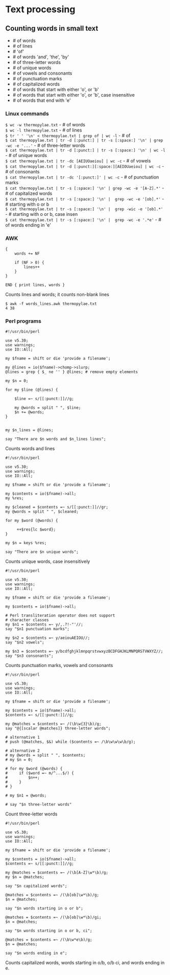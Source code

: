 # Text processing

## Counting words in small text

- \# of words 
- \# of lines
- \# 'of'
- \# of words 'and', 'the', 'by'
- \# of three-letter words
- \# of unique words
- \# of vowels and consonants
- \# of punctuation marks 
- \# of capitalized words
- \# of words that start with either 'o', or 'b'
- \# of words that start with either 'o', or 'b', case insensitive
- \# of words that end with 'e'

### Linux commands

`$ wc -w thermopylae.txt` - # of words  
`$ wc -l thermopylae.txt` - # of lines  
`$ tr ' ' '\n' < thermopylae.txt | grep of | wc -l` - # of  
`$ cat thermopylae.txt | tr -d [:punct:] | tr -s [:space:] '\n' | grep -wc -e '...'` - # of three-letter words  
`$ cat thermopylae.txt | tr -d [:punct:] | tr -s [:space:] '\n' | wc -l` - # of unique words  
`$ cat thermopylae.txt | tr -dc [AEIUOaeiou] | wc -c`  - # of vowels  
`$ cat thermopylae.txt | tr -d [:punct:][:space:][AEIOUaeiou] | wc -c` - # of consonants  
`$ cat thermopylae.txt | tr -dc '[:punct:]' | wc -c` - # of punctuation marks  
`$ cat thermopylae.txt | tr -s [:space:] '\n' | grep -wc -e '[A-Z].*'` - # of capitalized words  
`$ cat thermopylae.txt | tr -s [:space:] '\n' |  grep -wc -e '[ob].*'` - # starting with o or b  
`$ cat thermopylae.txt | tr -s [:space:] '\n' |  grep -wic -e '[ob].*'` - # starting with o or b, case insen  
`$ cat thermopylae.txt | tr -s [:space:] '\n' |  grep -wc -e '.*e'` - # of words ending in 'e'  

### AWK 

```
{
    words += NF

    if (NF > 0) {
        lines++
    }
}

END { print lines, words }

```

Counts lines and words; it counts non-blank lines  

```
$ awk -f words_lines.awk thermopylae.txt 
4 38
```


### Perl programs

```
#!/usr/bin/perl 

use v5.30;
use warnings;
use IO::All;

my $fname = shift or die 'provide a filename';

my @lines = io($fname)->chomp->slurp;
@lines = grep { $_ ne '' } @lines; # remove empty elements

my $n = 0;

for my $line (@lines) {

    $line =~ s/[[:punct:]]//g;

    my @words = split " ", $line;
    $n += @words;
}


my $n_lines = @lines;

say "There are $n words and $n_lines lines";
```

Counts words and lines

```
#!/usr/bin/perl 

use v5.30;
use warnings;
use IO::All;

my $fname = shift or die 'provide a filename';

my $contents = io($fname)->all;
my %res;

my $cleaned = $contents =~ s/[[:punct:]]//gr;
my @words = split " ", $cleaned;

for my $word (@words) {

     ++$res{lc $word};
}

my $n = keys %res;

say "There are $n unique words";
```

Counts unique words, case insensitively

```
#!/usr/bin/perl 

use v5.30;
use warnings;
use IO::All;

my $fname = shift or die 'provide a filename';

my $contents = io($fname)->all;

# Perl transliteration operator does not support 
# character classes
my $n1 = $contents =~ y/,.?!-"'//; 
say "$n1 punctuation marks";

my $n2 = $contents =~ y/aeiouAEIOU//;
say "$n2 vowels";

my $n3 = $contents =~ y/bcdfghjklmnpqrstvwxyzBCDFGHJKLMNPQRSTVWXYZ//;
say "$n3 consonants";
```

Counts punctuation marks, vowels and consonants

```
#!/usr/bin/perl 

use v5.30;
use warnings;
use IO::All;

my $fname = shift or die 'provide a filename';

my $contents = io($fname)->all;
$contents =~ s/[[:punct:]]//g;

my @matches = $contents =~ /(\b\w{3}\b)/g;
say "@{[scalar @matches]} three-letter words";

# alternative 1
# push (@matches, $&) while ($contents =~ /\b\w\w\w\b/g);

# alternative 2
# my @words = split " ", $contents;
# my $n = 0;

# for my $word (@words) {
#     if ($word =~ m/^...$/) {
#         $n++;
#     }
# }

# my $n1 = @words; 

# say "$n three-letter words"
```

Count three-letter words  

```
#!/usr/bin/perl 

use v5.30;
use warnings;
use IO::All;

my $fname = shift or die 'provide a filename';

my $contents = io($fname)->all;
$contents =~ s/[[:punct:]]//g;

my @matches = $contents =~ /(\b[A-Z]\w*\b)/g;
my $n = @matches;

say "$n capitalized words";

@matches = $contents =~ /(\b[ob]\w*\b)/g;
$n = @matches;

say "$n words starting in o or b";

@matches = $contents =~ /(\b[ob]\w*\b)/gi;
$n = @matches;

say "$n words starting in o or b, ci";

@matches = $contents =~ /(\b\w*e\b)/g;
$n = @matches;

say "$n words ending in e";
```

Counts capitalized words, words starting in o/b, o/b ci, and words ending in e.  


